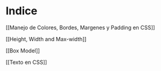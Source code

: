 # Indice

[[Manejo de Colores, Bordes, Margenes y Padding en CSS]]

[[Height, Width and Max-width]]

[[Box Model]]

[[Texto en CSS]]
